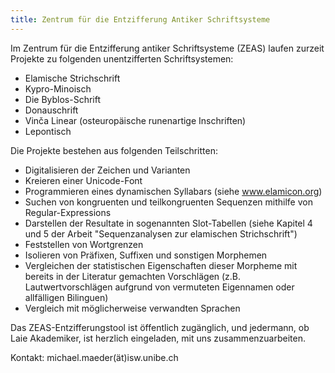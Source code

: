 ```yaml
---
title: Zentrum für die Entzifferung Antiker Schriftsysteme
---
```


Im Zentrum für die Entzifferung antiker Schriftsysteme (ZEAS) laufen zurzeit Projekte zu folgenden unentzifferten Schriftsystemen:

- Elamische Strichschrift
- Kypro-Minoisch
- Die Byblos-Schrift
- Donauschrift
- Vinča Linear (osteuropäische runenartige Inschriften)
- Lepontisch

Die Projekte bestehen aus folgenden Teilschritten:

- Digitalisieren der Zeichen und Varianten
- Kreieren einer Unicode-Font
- Programmieren eines dynamischen Syllabars (siehe www.elamicon.org)
- Suchen von kongruenten und teilkongruenten Sequenzen mithilfe von Regular-Expressions
- Darstellen der Resultate in sogenannten Slot-Tabellen (siehe Kapitel 4 und 5 der Arbeit "Sequenzanalysen zur elamischen Strichschrift")
- Feststellen von Wortgrenzen
- Isolieren von Präfixen, Suffixen und sonstigen Morphemen
- Vergleichen der statistischen Eigenschaften dieser Morpheme mit bereits in der Literatur gemachten Vorschlägen (z.B. Lautwertvorschlägen aufgrund von vermuteten Eigennamen oder allfälligen Bilinguen)
- Vergleich mit möglicherweise verwandten Sprachen

Das ZEAS-Entzifferungstool ist öffentlich zugänglich, und jedermann, ob Laie Akademiker, ist herzlich eingeladen, mit uns zusammenzuarbeiten.

Kontakt: michael.maeder(ät)isw.unibe.ch
